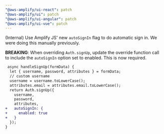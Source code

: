 ```yaml
---
"@aws-amplify/ui-react": patch
"@aws-amplify/ui": patch
"@aws-amplify/ui-angular": patch
"@aws-amplify/ui-vue": patch
---
```


(Internal) Use Amplify JS' new `autoSignIn` flag to do automatic sign in. We were doing this manually previously. 

**BREAKING**: When overriding `Auth.signUp`, update the override function call to include the `autoSignIn` option set to enabled. This is now required.

```diff
 async handleSignUp(formData) {
  let { username, password, attributes } = formData;
  // custom username
  username = username.toLowerCase();
  attributes.email = attributes.email.toLowerCase();
  return Auth.signUp({
    username,
    password,
    attributes,
+   autoSignIn: {
+     enabled: true
+   }
  });
}

```
